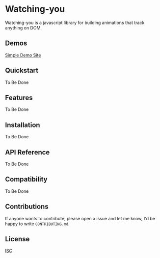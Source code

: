 # Watching-you

Watching-you is a javascript library for building animations that track anything on DOM.

<!-- [![demo](https://xxx.gif)](xxxs) -->

## Demos

<a href="https://jj811208.github.io/watching-you" target="_blank">Simple Demo Site</a>

## Quickstart

To Be Done

## Features

To Be Done

## Installation

To Be Done

## API Reference

To Be Done

## Compatibility

To Be Done

<!-- |           | Chrome | Firefox | Safari |   IE  | Edge | iOS Safari/Chrome | Android Chrome |
|-----------|:------:|:-------:|:------:|:-----:|:----:|:-----------------:|:--------------:|
| Supported |  ✔ 10+ |   ✔ 4+  | ✔ 6.1+ | ✔ 10+ |   ✔  |       ✔ 6.1+      |        ✔       | -->

## Contributions

If anyone wants to contribute, please open a issue and let me know, I'd be happy to write `CONTRIBUTING.md`.

## License

[ISC](https://github.com/jj811208/watching-you/blob/main/LICENSE.md)